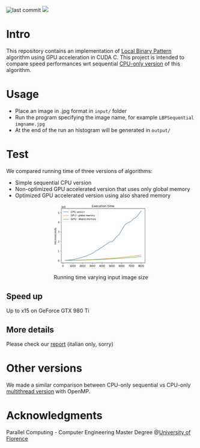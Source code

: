 ![last commit](https://img.shields.io/github/last-commit/sim-pez/PRNU)
![](https://img.shields.io/badge/Programming_Language-c++-blue.svg)

# Intro 

This repository contains an implementation of [Local Binary Pattern](https://en.wikipedia.org/wiki/Local_binary_patterns) algorithm using GPU acceleration in CUDA C. 
This project is intended to compare speed performances wrt sequential [CPU-only version](https://github.com/MarcoSolarino/LBPSequential/tree/master) of this algorithm.


# Usage

- Place an image in .jpg format in ```input/``` folder
- Run the program specifying the image name, for example ```LBPSequential imgname.jpg```
- At the end of the run an histogram will be generated in ```output/```

# Test

We compared running time of three versions of algorithms:
- Simple sequential CPU version
- Non-optimized GPU accelerated version that uses only global memory
- Optimized GPU accelerated version using also shared memory

<p align = "center">
<img src = "docs/running_t.png" width="50%">
</p>
<p align = "center">
Running time varying input image size
</p>


## Speed up
Up to x15 on GeForce GTX 980 Ti

## More details
Please check our [report](/docs/report.pdf) (italian only, sorry)


# Other versions
We made a similar comparison between CPU-only sequential vs CPU-only [multithread version](https://github.com/sim-pez/LBP_OpenMP) with OpenMP.


# Acknowledgments
Parallel Computing - Computer Engineering Master Degree @[University of Florence](https://www.unifi.it/changelang-eng.html)
